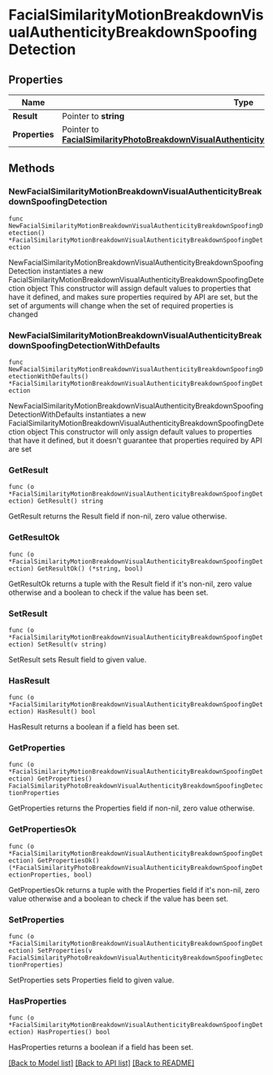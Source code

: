 # FacialSimilarityMotionBreakdownVisualAuthenticityBreakdownSpoofingDetection

## Properties

Name | Type | Description | Notes
------------ | ------------- | ------------- | -------------
**Result** | Pointer to **string** |  | [optional] 
**Properties** | Pointer to [**FacialSimilarityPhotoBreakdownVisualAuthenticityBreakdownSpoofingDetectionProperties**](FacialSimilarityPhotoBreakdownVisualAuthenticityBreakdownSpoofingDetectionProperties.md) |  | [optional] 

## Methods

### NewFacialSimilarityMotionBreakdownVisualAuthenticityBreakdownSpoofingDetection

`func NewFacialSimilarityMotionBreakdownVisualAuthenticityBreakdownSpoofingDetection() *FacialSimilarityMotionBreakdownVisualAuthenticityBreakdownSpoofingDetection`

NewFacialSimilarityMotionBreakdownVisualAuthenticityBreakdownSpoofingDetection instantiates a new FacialSimilarityMotionBreakdownVisualAuthenticityBreakdownSpoofingDetection object
This constructor will assign default values to properties that have it defined,
and makes sure properties required by API are set, but the set of arguments
will change when the set of required properties is changed

### NewFacialSimilarityMotionBreakdownVisualAuthenticityBreakdownSpoofingDetectionWithDefaults

`func NewFacialSimilarityMotionBreakdownVisualAuthenticityBreakdownSpoofingDetectionWithDefaults() *FacialSimilarityMotionBreakdownVisualAuthenticityBreakdownSpoofingDetection`

NewFacialSimilarityMotionBreakdownVisualAuthenticityBreakdownSpoofingDetectionWithDefaults instantiates a new FacialSimilarityMotionBreakdownVisualAuthenticityBreakdownSpoofingDetection object
This constructor will only assign default values to properties that have it defined,
but it doesn't guarantee that properties required by API are set

### GetResult

`func (o *FacialSimilarityMotionBreakdownVisualAuthenticityBreakdownSpoofingDetection) GetResult() string`

GetResult returns the Result field if non-nil, zero value otherwise.

### GetResultOk

`func (o *FacialSimilarityMotionBreakdownVisualAuthenticityBreakdownSpoofingDetection) GetResultOk() (*string, bool)`

GetResultOk returns a tuple with the Result field if it's non-nil, zero value otherwise
and a boolean to check if the value has been set.

### SetResult

`func (o *FacialSimilarityMotionBreakdownVisualAuthenticityBreakdownSpoofingDetection) SetResult(v string)`

SetResult sets Result field to given value.

### HasResult

`func (o *FacialSimilarityMotionBreakdownVisualAuthenticityBreakdownSpoofingDetection) HasResult() bool`

HasResult returns a boolean if a field has been set.

### GetProperties

`func (o *FacialSimilarityMotionBreakdownVisualAuthenticityBreakdownSpoofingDetection) GetProperties() FacialSimilarityPhotoBreakdownVisualAuthenticityBreakdownSpoofingDetectionProperties`

GetProperties returns the Properties field if non-nil, zero value otherwise.

### GetPropertiesOk

`func (o *FacialSimilarityMotionBreakdownVisualAuthenticityBreakdownSpoofingDetection) GetPropertiesOk() (*FacialSimilarityPhotoBreakdownVisualAuthenticityBreakdownSpoofingDetectionProperties, bool)`

GetPropertiesOk returns a tuple with the Properties field if it's non-nil, zero value otherwise
and a boolean to check if the value has been set.

### SetProperties

`func (o *FacialSimilarityMotionBreakdownVisualAuthenticityBreakdownSpoofingDetection) SetProperties(v FacialSimilarityPhotoBreakdownVisualAuthenticityBreakdownSpoofingDetectionProperties)`

SetProperties sets Properties field to given value.

### HasProperties

`func (o *FacialSimilarityMotionBreakdownVisualAuthenticityBreakdownSpoofingDetection) HasProperties() bool`

HasProperties returns a boolean if a field has been set.


[[Back to Model list]](../README.md#documentation-for-models) [[Back to API list]](../README.md#documentation-for-api-endpoints) [[Back to README]](../README.md)


